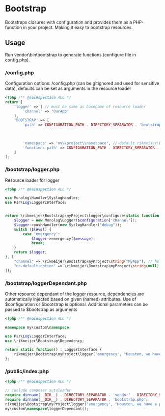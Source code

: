 # Bootstrap

Bootstraps closures with configuration and provides them as a PHP-function in your project. Making it easy to bootstrap
resources.

## Usage

Run vendor\bin\bootstrap to generate functions (configure file in config.php).

### /config.php

Configuration options: /config.php (can be gitignored and used for sensitive data), defaults can be set as arguments in
the resource loader

```php
<?php /** @noinspection ALL */
return [
    'logger' => [ // must be same as basename of resource loader
        'channel' => 'OurApp'
    ],
    'BOOTSTRAP' => [
        'path' => CONFIGURATION_PATH . DIRECTORY_SEPARATOR . 'bootstrap' // optional: default is directory bootstrap under configuration-path
                                                                         // when no namespace is configured in resource
                                                                         // the function will be generated under
                                                                         // BOOTSTRAP.namespace . '\\' . basename(getcwd())
        'namespace' => 'my\\project\\namespace', // default rikmeijer\Bootstrap
        'functions-path' => CONFIGURATION_PATH . DIRECTORY_SEPARATOR . '_f.php'
    ]
];
```

### /bootstrap/logger.php

Resource loader for logger

```php
<?php /** @noinspection ALL */

use Monolog\Handler\SyslogHandler;
use Psr\Log\LoggerInterface;


return \rikmeijer\Bootstrap\myProject\logger\configure(static function(array $configuration, string $level, string $message) : LoggerInterface {
    $logger = new Monolog\Logger($configuration['channel']);
    $logger->pushHandler(new SyslogHandler("debug"));
    switch ($level) {
        case 'emergency':
            $logger->emergency($message);
            break;
    }
    return $logger;
}, [
    "channel" => \rikmeijer\Bootstrap\myProject\string("MyApp"), // helper functions reside in project namespace (BOOTSTRAP/namespace or \rikmeijer\Bootstrap\<BASENAME_CONFIG_DIR>)
    "no-default-option" => \rikmeijer\Bootstrap\myProject\string(null), // this will cause an error when not in config.php and thus enforcing a value (making it required)
]);
```

### /bootstrap/loggerDependant.php

Other resource dependant of the logger resource, dependencies are automatically injected based on given (named)
attributes. Use of $configuration or $bootstrap is optional. Additional parameters can be passed to $bootstrap as
arguments

```php
<?php /** @noinspection ALL */

namespace my\custom\namespace;

use Psr\Log\LoggerInterface;
use \rikmeijer\Bootstrap\Dependency;

return static function() : LoggerInterface {
    rikmeijer\Bootstrap\myProject\logger('emergency', "Houston, we have a problem.");
};
```

### /public/index.php

```php
<?php /** @noinspection ALL */

// include composer autoloader
require dirname(__DIR__) . DIRECTORY_SEPARATOR . 'vendor' . DIRECTORY_SEPARATOR . 'autoload.php';
require dirname(__DIR__) . DIRECTORY_SEPARATOR . 'bootstrap.php';
rikmeijer\Bootstrap\myProject\logger('emergency', "Houston, we have a problem.");
my\custom\namespace\loggerDependant();
```
